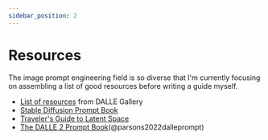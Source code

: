 ```yaml
---
sidebar_position: 2
---
```


# Resources

The image prompt engineering field is so diverse that I'm currently focusing on 
assembling a list of good resources before writing a guide myself.

- [List of resources](https://dallery.gallery/prompt-resources-tools-ai-art/) from DALLE Gallery
- [Stable Diffusion Prompt Book](https://stability.ai/sdv2-prompt-book)
- [Traveler's Guide to Latent Space](https://sweet-hall-e72.notion.site/A-Traveler-s-Guide-to-the-Latent-Space-85efba7e5e6a40e5bd3cae980f30235f)
- [The DALLE 2 Prompt Book](https://dallery.gallery/the-dalle-2-prompt-book/)(@parsons2022dalleprompt)